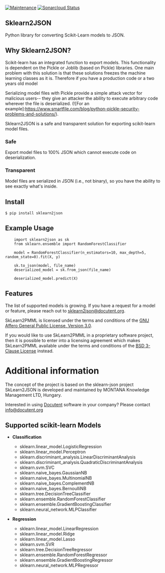 [![Maintenance](https://img.shields.io/badge/Maintained%3F-yes-green.svg)](https://GitHub.com/Naereen/StrapDown.js/graphs/commit-activity)
[![Sonarcloud Status](https://sonarcloud.io/api/project_badges/measure?project=com.lapots.breed.judge:judge-rule-engine&metric=alert_status)](https://sonarcloud.io/dashboard?id=com.lapots.breed.judge:judge-rule-engine)
## Sklearn2JSON

Python library for converting Scikit-Learn models to JSON.

## Why Sklearn2JSON?

Scikit-learn has an integrated function to export models. This functionality is dependent on the Pickle or Joblib (based
on Pickle) libraries. One main problem with this solution is that these solutions freezes the machine learning classes as it is. 
Therefore if you have a production code or a two years old model 

Serializing model files with Pickle provide a simple attack vector for malicious users-- they give an attacker the
ability to execute arbitrary code wherever the file is
deserialized. (![For an example]:https://www.smartfile.com/blog/python-pickle-security-problems-and-solutions/).

Sklearn2JSON is a safe and transparent solution for exporting scikit-learn model files.

### Safe

Export model files to 100% JSON which cannot execute code on deserialization.

### Transparent

Model files are serialized in JSON (i.e., not binary), so you have the ability to see exactly what's inside.

## Install

```
$ pip install sklearn2json
```
## Example Usage

```
    import sklearn2json as sk 
    from sklearn.ensemble import RandomForestClassifier

    model = RandomForestClassifier(n_estimators=10, max_depth=5, random_state=0).fit(X, y)

    sk.to_json(model, file_name)
    deserialized_model = sk.from_json(file_name)

    deserialized_model.predict(X)
```

## Features

The list of supported models is growing. If you have a request for a model or feature, please reach out to
sklearn2json@docutent.org.

SkLearn2PMML is licensed under the terms and conditions of
the [GNU Affero General Public License, Version 3.0](https://www.gnu.org/licenses/agpl-3.0.html).

If you would like to use SkLearn2PMML in a proprietary software project, then it is possible to enter into a licensing
agreement which makes SkLearn2PMML available under the terms and conditions of
the [BSD 3-Clause License](https://opensource.org/licenses/BSD-3-Clause) instead.

# Additional information #

The concept of the project is based on the sklearn-json project SkLearn2JSON is developed and maintained by MONTANA
Knowledge Management LTD, Hungary.

Interested in using [Docutent](https://github.com/docutent) software in your company? Please
contact [info@docutent.org](mailto:info@docutent.org)

## Supported scikit-learn Models

* **Classification**

  * sklearn.linear_model.LogisticRegression
  * sklearn.linear_model.Perceptron
  * sklearn.discriminant_analysis.LinearDiscriminantAnalysis
  * sklearn.discriminant_analysis.QuadraticDiscriminantAnalysis
  * sklearn.svm.SVC
  * sklearn.naive_bayes.GaussianNB
  * sklearn.naive_bayes.MultinomialNB
  * sklearn.naive_bayes.ComplementNB
  * sklearn.naive_bayes.BernoulliNB
  * sklearn.tree.DecisionTreeClassifier
  * sklearn.ensemble.RandomForestClassifier
  * sklearn.ensemble.GradientBoostingClassifier
  * sklearn.neural_network.MLPClassifier


* **Regression**

  * sklearn.linear_model.LinearRegression
  * sklearn.linear_model.Ridge
  * sklearn.linear_model.Lasso
  * sklearn.svm.SVR
  * sklearn.tree.DecisionTreeRegressor
  * sklearn.ensemble.RandomForestRegressor
  * sklearn.ensemble.GradientBoostingRegressor
  * sklearn.neural_network.MLPRegressor
